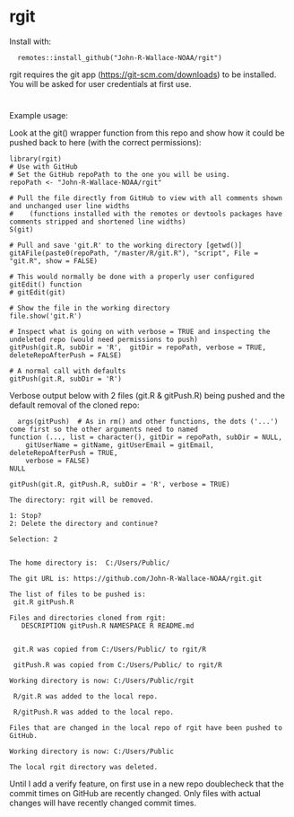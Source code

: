 # rgit

Install with:

      remotes::install_github("John-R-Wallace-NOAA/rgit")

rgit requires the git app (https://git-scm.com/downloads) to be installed.  You will be asked for user credentials at first use.
#
Example usage:

Look at the git() wrapper function from this repo and show how it could be pushed back to here (with the correct permissions):

    library(rgit)
    # Use with GitHub
    # Set the GitHub repoPath to the one you will be using.
    repoPath <- "John-R-Wallace-NOAA/rgit"
    
    # Pull the file directly from GitHub to view with all comments shown and unchanged user line widths  
    #    (functions installed with the remotes or devtools packages have comments stripped and shortened line widths)
    S(git) 
    
    # Pull and save 'git.R' to the working directory [getwd()] 
    gitAFile(paste0(repoPath, "/master/R/git.R"), "script", File = "git.R", show = FALSE)  
    
    # This would normally be done with a properly user configured gitEdit() function
    # gitEdit(git)
    
    # Show the file in the working directory
    file.show('git.R')  
    
    # Inspect what is going on with verbose = TRUE and inspecting the undeleted repo (would need permissions to push)
    gitPush(git.R, subDir = 'R',  gitDir = repoPath, verbose = TRUE, deleteRepoAfterPush = FALSE) 
    
    # A normal call with defaults
    gitPush(git.R, subDir = 'R')   
    
    
Verbose output below with 2 files (git.R & gitPush.R) being pushed and the default removal of the cloned repo:


      args(gitPush)  # As in rm() and other functions, the dots ('...') come first so the other arguments need to named
    function (..., list = character(), gitDir = repoPath, subDir = NULL, 
        gitUserName = gitName, gitUserEmail = gitEmail, deleteRepoAfterPush = TRUE, 
        verbose = FALSE) 
    NULL

    gitPush(git.R, gitPush.R, subDir = 'R', verbose = TRUE)

    The directory: rgit will be removed.
    
    1: Stop?
    2: Delete the directory and continue?
    
    Selection: 2
    
    
    The home directory is:  C:/Users/Public/
    
    The git URL is: https://github.com/John-R-Wallace-NOAA/rgit.git
    
    The list of files to be pushed is:
     git.R gitPush.R
    
    Files and directories cloned from rgit:
       DESCRIPTION gitPush.R NAMESPACE R README.md 
    
    
     git.R was copied from C:/Users/Public/ to rgit/R 
    
     gitPush.R was copied from C:/Users/Public/ to rgit/R 
    
    Working directory is now: C:/Users/Public/rgit 
    
     R/git.R was added to the local repo.
    
     R/gitPush.R was added to the local repo.
    
    Files that are changed in the local repo of rgit have been pushed to GitHub.
    
    Working directory is now: C:/Users/Public 
    
    The local rgit directory was deleted.
    
Until I add a verify feature, on first use in a new repo doublecheck that the commit times on GitHub are recently changed.  Only files with actual changes will have recently changed commit times.
